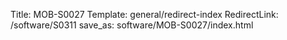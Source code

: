 Title: MOB-S0027
Template: general/redirect-index
RedirectLink: /software/S0311
save_as: software/MOB-S0027/index.html